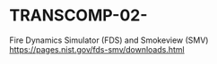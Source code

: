 # TRANSCOMP-02-

Fire Dynamics Simulator (FDS) and Smokeview (SMV)
https://pages.nist.gov/fds-smv/downloads.html


